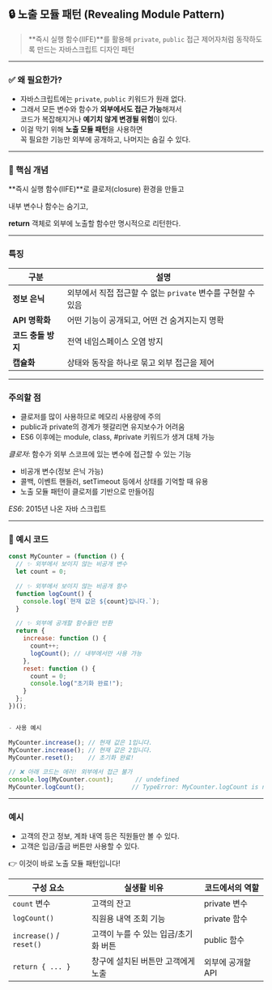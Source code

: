 ## 🔒 노출 모듈 패턴 (Revealing Module Pattern)

> **즉시 실행 함수(IIFE)**를 활용해 `private`, `public` 접근 제어자처럼 동작하도록 만드는 자바스크립트 디자인 패턴

---

### ✅ 왜 필요한가?
- 자바스크립트에는 `private`, `public` 키워드가 원래 없다.
- 그래서 모든 변수와 함수가 **외부에서도 접근 가능**해져서  
  코드가 복잡해지거나 **예기치 않게 변경될 위험**이 있다.
- 이걸 막기 위해 **노출 모듈 패턴**을 사용하면  
  꼭 필요한 기능만 외부에 공개하고, 나머지는 숨길 수 있다.

---

### 🧩 핵심 개념
**즉시 실행 함수(IIFE)**로 클로저(closure) 환경을 만들고

내부 변수나 함수는 숨기고,

**return** 객체로 외부에 노출할 함수만 명시적으로 리턴한다.

---

### 특징
| 구분           | 설명                                      |
| ------------ | --------------------------------------- |
| **정보 은닉**    | 외부에서 직접 접근할 수 없는 `private` 변수를 구현할 수 있음 |
| **API 명확화**  | 어떤 기능이 공개되고, 어떤 건 숨겨지는지 명확              |
| **코드 충돌 방지** | 전역 네임스페이스 오염 방지                         |
| **캡슐화**      | 상태와 동작을 하나로 묶고 외부 접근을 제어                |


---

### 주의할 점 

- 클로저를 많이 사용하므로 메모리 사용량에 주의
- public과 private의 경계가 헷갈리면 유지보수가 어려움
- ES6 이후에는 module, class, #private 키워드가 생겨 대체 가능

*클로저*:   함수가 외부 스코프에 있는 변수에 접근할 수 있는 기능
- 비공개 변수(정보 은닉 가능)
- 콜백, 이벤트 핸들러, setTimeout 등에서 상태를 기억할 때 유용
- 노출 모듈 패턴이 클로저를 기반으로 만들어짐

*ES6*:  2015년 나온 자바 스크립트

---


### 🧪 예시 코드
  
```javascript
const MyCounter = (function () {
  // ✨ 외부에서 보이지 않는 비공개 변수
  let count = 0;

  // ✨ 외부에서 보이지 않는 비공개 함수
  function logCount() {
    console.log(`현재 값은 ${count}입니다.`);
  }

  // ✨ 외부에 공개할 함수들만 반환
  return {
    increase: function () {
      count++;
      logCount(); // 내부에서만 사용 가능
    },
    reset: function () {
      count = 0;
      console.log("초기화 완료!");
    }
  };
})();


- 사용 예시

MyCounter.increase(); // 현재 값은 1입니다.
MyCounter.increase(); // 현재 값은 2입니다.
MyCounter.reset();    // 초기화 완료!

// ❌ 아래 코드는 에러! 외부에서 접근 불가
console.log(MyCounter.count);      // undefined
MyCounter.logCount();             // TypeError: MyCounter.logCount is not a function

```
---



### 예시

- 고객의 잔고 정보, 계좌 내역 등은 직원들만 볼 수 있다.
- 고객은 입금/출금 버튼만 사용할 수 있다.

👉 이것이 바로 노출 모듈 패턴입니다!

| 구성 요소                    | 실생활 비유                | 코드에서의 역할    |
| ------------------------ | --------------------- | ----------- |
| `count` 변수               | 고객의 잔고                | private 변수  |
| `logCount()`             | 직원용 내역 조회 기능          | private 함수  |
| `increase()` / `reset()` | 고객이 누를 수 있는 입금/초기화 버튼 | public 함수   |
| `return { ... }`         | 창구에 설치된 버튼만 고객에게 노출   | 외부에 공개할 API |

